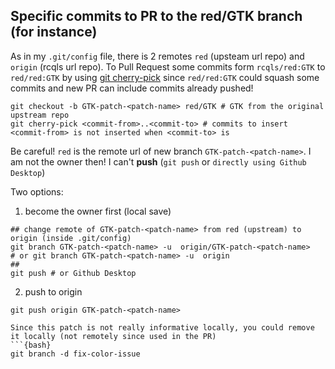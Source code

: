 
## Specific commits to PR to the red/GTK branch (for instance)

As in my `.git/config` file, there is 2 remotes `red` (upsteam url repo) and `origin` (rcqls url repo). To Pull Request some commits form `rcqls/red:GTK` to `red/red:GTK` by using [git cherry-pick](https://mirrors.edge.kernel.org/pub/software/scm/git/docs/git-cherry-pick.html) since `red/red:GTK` could squash some commits and new PR can include commits already pushed!

```{branch}
git checkout -b GTK-patch-<patch-name> red/GTK # GTK from the original upstream repo
git cherry-pick <commit-from>..<commit-to> # commits to insert <commit-from> is not inserted when <commit-to> is
```
Be careful! `red` is the remote url of new branch `GTK-patch-<patch-name>`. I am not the owner then! I can't **push** (`git push` or `directly using Github Desktop`)

Two options:

1. become the owner first (local save)
```{bash}
## change remote of GTK-patch-<patch-name> from red (upstream) to origin (inside .git/config)
git branch GTK-patch-<patch-name> -u  origin/GTK-patch-<patch-name> 
# or git branch GTK-patch-<patch-name> -u  origin
## 
git push # or Github Desktop
```
2. push to origin
```{bash}
git push origin GTK-patch-<patch-name>

Since this patch is not really informative locally, you could remove it locally (not remotely since used in the PR)
```{bash}
git branch -d fix-color-issue 
```

